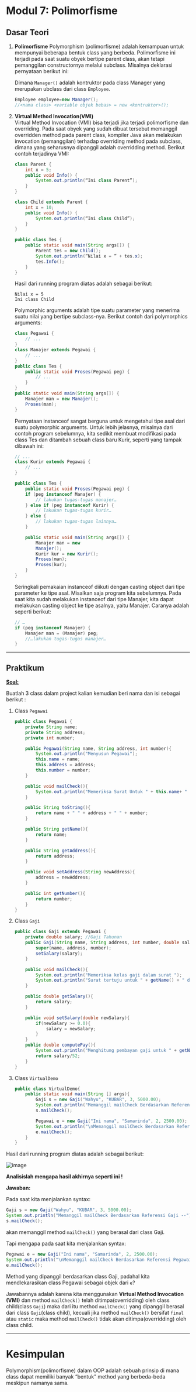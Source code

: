 # Modul 7: Polimorfisme
## Dasar Teori
1. **Polimorfisme**
    Polymorphism (polimorfisme) adalah kemampuan untuk mempunyai beberapa bentuk class yang berbeda. Polimorfisme ini terjadi pada saat suatu obyek bertipe parent class, akan tetapi pemanggilan constructornya melalui subclass. Misalnya deklarasi pernyataan berikut ini:
    
    Dimana `Manager()` adalah kontruktor pada class Manager yang merupakan ubclass dari class `Employee`.
    ```java
    Employee employee=new Manager();
    //<nama class> <variable objek bebas> = new <kontruktor>();
    ```

2. **Virtual Method Invocation(VMI)**  
    Virtual Method Invocation (VMI) bisa terjadi jika terjadi polimorfisme dan overriding. Pada saat obyek yang sudah dibuat tersebut memanggil overridden method pada parent class, kompiler Java akan melakukan invocation (pemanggilan) terhadap overriding method pada subclass, dimana yang seharusnya dipanggil adalah overridding method. 
    Berikut contoh terjadinya VMI:
    ```java
    class Parent {
        int x = 5;
        public void Info() {
            System.out.println(“Ini class Parent”);
        }
    }
   
    class Child extends Parent {
        int x = 10;
        public void Info() {
            System.out.println(“Ini class Child”);
        }
    }
   
    public class Tes {
        public static void main(String args[]) {
            Parent tes = new Child();
            System.out.println(“Nilai x = “ + tes.x);
            tes.Info();
        }
    }
   ```

   Hasil dari running program diatas adalah sebagai berikut:
    ```text
    Nilai x = 5
    Ini class Child
    ```

   Polymorphic arguments adalah tipe suatu parameter yang menerima suatu nilai yang bertipe subclass-nya. Berikut contoh dari polymorphics arguments:

    ```java
    class Pegawai {
        // ...
    }
    class Manajer extends Pegawai {
        // ...
    }
    public class Tes {
        public static void Proses(Pegawai peg) {
            // ...
        }
    }
    public static void main(String args[]) { 
        Manajer man = new Manajer(); 
        Proses(man);
    }
    ```

   Pernyataan instanceof sangat berguna untuk mengetahui tipe asal dari suatu polymorphic arguments. Untuk lebih jelasnya, misalnya dari contoh program sebelumnya, kita sedikit membuat modifikasi pada class Tes dan ditambah sebuah class baru Kurir, seperti yang tampak dibawah ini:
    
    ```java
    // ...
    class Kurir extends Pegawai {
        // ...
    }
   
    public class Tes {
        public static void Proses(Pegawai peg) {
        if (peg instanceof Manajer) {
            // lakukan tugas-tugas manajer…
        } else if (peg instanceof Kurir) {
            // lakukan tugas-tugas kurir…
        } else {
            // lakukan tugas-tugas lainnya…
        }
   
        public static void main(String args[]) { 
            Manajer man = new
            Manajer();
            Kurir kur = new Kurir(); 
            Proses(man);
            Proses(kur);
        }
    }
    ```

   Seringkali pemakaian instanceof diikuti dengan casting object dari tipe parameter ke tipe asal. Misalkan saja program kita sebelumnya. Pada saat kita sudah melakukan instanceof dari tipe Manajer, kita dapat melakukan casting object ke tipe asalnya, yaitu Manajer. Caranya adalah seperti berikut:

    ```java
    // …
    if (peg instanceof Manajer) { 
        Manajer man = (Manajer) peg;
        //…lakukan tugas-tugas manajer…
    }
    ```

---
## Praktikum
[**Soal:**](https://github.com/rendiputra/PBO_SE4C_20104079/issues/11)

Buatlah 3 class dalam project kalian kemudian beri nama dan isi sebagai berikut :
1. Class `Pegawai`
    ```java
    public class Pegawai {
        private String name;
        private String address;
        private int number;
   
        public Pegawai(String name, String address, int number){
            System.out.println("Menyusun Pegawai");
            this.name = name;
            this.address = address;
            this.number = number;
        }
   
        public void mailCheck(){
            System.out.println("Memeriksa Surat Untuk " + this.name+ " " + this.address);
        }
   
        public String toString(){
            return name + " " + address + " " + number;
        }
   
        public String getName(){
            return name;
        }
   
        public String getAddress(){
            return address;
        }
   
        public void setAddress(String newAddress){
            address = newAddress;
        }
   
        public int getNumber(){
            return number;
        }
    }
    ```
   
2. Class `Gaji`
    ```java
    public class Gaji extends Pegawai {
        private double salary; //Gaji Tahunan
        public Gaji(String name, String address, int number, double salary){
            super(name, address, number);
            setSalary(salary);
        }
   
        public void mailCheck(){
            System.out.println("Memeriksa kelas gaji dalam surat ");
            System.out.println("Surat tertuju untuk " + getName() + " dengan gaji " + salary);
        }
   
        public double getSalary(){
            return salary;
        }
   
        public void setSalary(double newSalary){
            if(newSalary >= 0.0){
                salary = newSalary;
            }
        }
        public double computePay(){
            System.out.println("Menghitung pembayan gaji untuk " + getName());
            return salary/52;
        }
    }
    ```
   
3. Class `VirtualDemo`
    ```java
    public class VirtualDemo{
        public static void main(String [] args){
            Gaji s = new Gaji("Wahyu", "KUBAR", 3, 5000.00);
            System.out.println("Memanggil mailCheck Berdasarkan Referensi Gaji --");
            s.mailCheck();
   
            Pegawai e = new Gaji("Ini nama", "Samarinda", 2, 2500.00);
            System.out.println("\nMemanggil mailCheck Berdasarkan Referensi Pegawai--");
            e.mailCheck();
        }
    }
    ```

Hasil dari running program diatas adalah sebagai berikut:

![image](https://user-images.githubusercontent.com/34341857/145064000-18c2ae53-1876-41a8-9821-262eabea8857.png)

**Analisislah mengapa hasil akhirnya seperti ini !**


**Jawaban:**

Pada saat kita menjalankan syntax:
```java
Gaji s = new Gaji("Wahyu", "KUBAR", 3, 5000.00);
System.out.println("Memanggil mailCheck Berdasarkan Referensi Gaji --");
s.mailCheck();
```
akan memanggil method `mailCheck()` yang berasal dari class Gaji.

Tapi mengapa pada saat kita menjalankan syntax:
```java
Pegawai e = new Gaji("Ini nama", "Samarinda", 2, 2500.00);
System.out.println("\nMemanggil mailCheck Berdasarkan Referensi Pegawai--");
e.mailCheck();
```
Method yang dipanggil berdasarkan class Gaji, padahal kita mendlekarasikan class Pegawai sebagai objek dari `e`?

Jawabannya adalah karena kita menggunakan **Virtual Method Invocation (VMI)** dan method `mailCheck()` telah ditimpa(overridding) oleh class child(class `Gaji`) maka dari itu method `mailCheck()` yang dipanggil berasal dari class `Gaji`(class child), kecuali jika method `mailCheck()` bersifat `final` atau `static` maka method `mailCheck()` tidak akan ditimpa(overridding) oleh class child.

---
# Kesimpulan
Polymorphism(polimorfisme) dalam OOP adalah sebuah prinsip di mana class dapat memiliki banyak “bentuk” method yang berbeda-beda meskipun namanya sama.